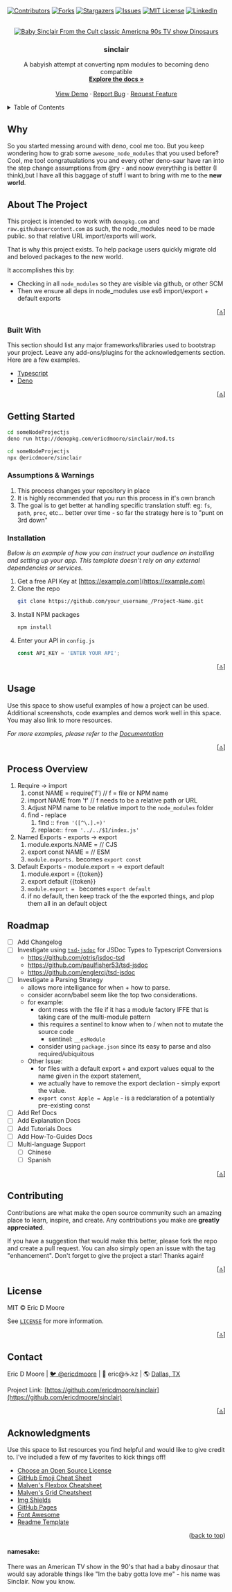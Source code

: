 <div id="top"></div>
<!-- PROJECT SHIELDS -->
<!-- Reference links are enclosed in brackets [ ] instead of parentheses () -->

[![Contributors][contributors-shield]][contributors-url]
[![Forks][forks-shield]][forks-url]
[![Stargazers][stars-shield]][stars-url]
[![Issues][issues-shield]][issues-url]
[![MIT License][license-shield]][license-url]
[![LinkedIn][linkedin-shield]][linkedin-url]

<!-- PROJECT LOGO -->
<!-- # sinclair -->
<!-- A babyish attempt at converting npm modules to becoming deno compatible -->
<br />
<div align="center">
    <a href="//github.com/ericdmoore/sinclair"> 
    <img src="/images/sinclair.gif" alt="Baby Sinclair From the Cult classic Americna 90s TV show Dinosaurs">
    </a>
  <h3 align="center">sinclair</h3>
  <p align="center">
    A babyish attempt at converting npm modules to becoming deno compatible
    <br />
    <a href="https://github.com/othneildrew/Best-README-Template"><strong>Explore the docs »</strong></a>
    <br />
    <br />
    <a href="https://github.com/othneildrew/Best-README-Template">View Demo</a>
    ·
    <a href="https://github.com/othneildrew/Best-README-Template/issues">Report Bug</a>
    ·
    <a href="https://github.com/othneildrew/Best-README-Template/issues">Request Feature</a>
  </p>
</div>

<!-- TABLE OF CONTENTS -->
<details>
  <summary>Table of Contents</summary>
  <ol>
    <li>
      <a href="#why">Why</a>
      <ul>
        <li><a href="#about-the-project">About The Project</a></li>
      </ul>
    </li>
    <li>
      <a href="#getting-started">Getting Started</a>
      <ul>
        <li><a href="#prerequisites">Prerequisites</a></li>
        <li><a href="#installation">Installation</a></li>
      </ul>
    </li>
    <li><a href="#usage">Usage</a></li>
    <li><a href="#roadmap">Process Overview</a></li>
    <li><a href="#roadmap">Roadmap</a></li>
    <li><a href="#contributing">Contributing</a></li>
    <li><a href="#license">License</a></li>
    <li><a href="#contact">Contact</a></li>
    <li><a href="#acknowledgments">Acknowledgments</a></li>
  </ol>
</details>

<!-- ABOUT THE PROJECT -->
## Why

So you started messing around with deno, cool me too. But you keep wondering how to grab some `awesome_node_modules` that you used before? Cool, me too! congratualations you and every other deno-saur have ran into the step change assumptions from @ry - and noow everythihg is better (I think),but I have all this baggage of stuff I want to bring with me to the **new world**.

## About The Project

This project is intended to work with `denopkg.com` and `raw.githubusercontent.com` as such, the node_modules need to be made public. so that relative URL import/exports will work.

That is why this project exists. To help package users quickly migrate old and beloved packages to the new world.

It accomplishes this by:
- Checking in all `node_modules` so they are visible via github, or other SCM
- Then we ensure all deps in node_modules use es6 import/export + default exports

<p align="right">[<a href="#top">🔝</a>]</p>

### Built With

This section should list any major frameworks/libraries used to bootstrap your project. Leave any add-ons/plugins for the acknowledgements section. Here are a few examples.

* [Typescript](https://www.typescriptlang.org/)
* [Deno](https://deno.land/)

<p align="right">[<a href="#top">🔝</a>]</p>


<!-- GETTING STARTED -->
## Getting Started

```zsh
cd someNodeProjectjs
deno run http://denopkg.com/ericdmoore/sinclair/mod.ts
```

```zsh
cd someNodeProjectjs
npx @ericdmoore/sinclair
```

### Assumptions & Warnings

1. This process changes your repository in place
2. It is highly recommended that you run this process in it's own branch
3. The goal is to get better at handling specific translation stuff: eg: `fs`, `path`, `proc`, etc... better over time - so far the strategy here is to "punt on 3rd down"


### Installation

_Below is an example of how you can instruct your audience on installing and setting up your app. This template doesn't rely on any external dependencies or services._

1. Get a free API Key at [https://example.com](https://example.com)
2. Clone the repo
   ```sh
   git clone https://github.com/your_username_/Project-Name.git
   ```
3. Install NPM packages
   ```sh
   npm install
   ```
4. Enter your API in `config.js`
   ```js
   const API_KEY = 'ENTER YOUR API';
   ```

<p align="right">[<a href="#top">🔝</a>]</p>



<!-- USAGE EXAMPLES -->
## Usage

Use this space to show useful examples of how a project can be used. Additional screenshots, code examples and demos work well in this space. You may also link to more resources.

_For more examples, please refer to the [Documentation](https://example.com)_

<p align="right">[<a href="#top">🔝</a>]</p>

## Process Overview

1. Require -> import
	1. const NAME = require('f') // f = file or NPM name
	2. import NAME from 'f' // f needs to be a relative path or URL
	3. Adjust NPM name to be relative import to the `node_modules` folder
	4. find - replace
		1. find ::  `from '([^\.].+)'` 
		2. replace::  `from '../../$1/index.js'`
1. Named Exports - exports -> export
	1. module.exports.NAME = // CJS
	2. export const NAME =  // ESM
	3. `module.exports.` becomes `export const `
1. Default Exports - module.export =  -> export default
	1. module.export = {{token}}
	2. export default {{token}}
	3. `module.export = ` becomes `export default `
	4. if no default, then keep track of the the exported things, and plop them all in an default object

<!-- ROADMAP -->
## Roadmap

- [ ] Add Changelog
- [ ] Investigate using [`tsd-jsdoc`](https://dev.to/jor/jsdoc-to-typescript-declaration-19fg) for JSDoc Types to Typescript Conversions
  - https://github.com/otris/jsdoc-tsd
  - https://github.com/paulfisher53/tsd-jsdoc
  - https://github.com/englercj/tsd-jsdoc
- [ ] Investigate a Parsing Strategy 
  - allows more intelligance for when + how to parse. 
  - consider acorn/babel seem like the top two considerations.
  - for example: 
    - dont mess with the file if it has a module factory IFFE that is taking care of the multi-module pattern
    - this requires a sentinel to know when to / when not to mutate the source code
      - sentinel: `__esModule`
    - consider using `package.json` since its easy to parse and also required/ubiquitous
  - Other Issue: 
    - for files with a default export + and export values equal to the name given in the export statement, 
    - we actually have to remove the export declation - simply export the value.
    - `export const Apple = Apple` - is a redclaration of a potentially pre-existing const
- [ ] Add Ref Docs
- [ ] Add Explanation Docs
- [ ] Add Tutorials Docs
- [ ] Add How-To-Guides Docs
- [ ] Multi-language Support
    - [ ] Chinese
    - [ ] Spanish

<p align="right">[<a href="#top">🔝</a>]</p>

<!-- CONTRIBUTING -->
## Contributing

Contributions are what make the open source community such an amazing place to learn, inspire, and create. Any contributions you make are **greatly appreciated**.

If you have a suggestion that would make this better, please fork the repo and create a pull request. You can also simply open an issue with the tag "enhancement".
Don't forget to give the project a star! Thanks again!

<p align="right">[<a href="#top">🔝</a>]</p>

<!-- LICENSE -->
## License

MIT © Eric D Moore

See [`LICENSE`](./LICENSE) for more information.

<p align="right">[<a href="#top">🔝</a>]</p>

<!-- CONTACT -->
## Contact

Eric D Moore | [🐦 @ericdmoore](https://twitter.com/ericdmoore) | 📧  eric@☕️.kz | 🌎 [Dallas, TX](https://www.visitdallas.com/)

Project Link: [https://github.com/ericdmoore/sinclair](https://github.com/ericdmoore/sinclair)

<p align="right">[<a href="#top">🔝</a>]</p>

<!-- ACKNOWLEDGMENTS -->
## Acknowledgments

Use this space to list resources you find helpful and would like to give credit to. I've included a few of my favorites to kick things off!

* [Choose an Open Source License](https://choosealicense.com)
* [GitHub Emoji Cheat Sheet](https://www.webpagefx.com/tools/emoji-cheat-sheet)
* [Malven's Flexbox Cheatsheet](https://flexbox.malven.co/)
* [Malven's Grid Cheatsheet](https://grid.malven.co/)
* [Img Shields](https://shields.io)
* [GitHub Pages](https://pages.github.com)
* [Font Awesome](https://fontawesome.com)
* [Readme Template ](https://github.com/othneildrew/Best-README-Template)

<p align="right">(<a href="#top">back to top</a>)</p>

#### namesake:

There was an American TV show in the 90's that had a baby dinosaur that would say adorable things like "Im the baby gotta love me" - his name was Sinclair. Now you know.


<!-- MARKDOWN LINKS & IMAGES -->
<!-- https://www.markdownguide.org/basic-syntax/#reference-style-links -->
[contributors-shield]: https://img.shields.io/github/contributors/othneildrew/Best-README-Template.svg?style=for-the-badge
[contributors-url]: https://github.com/othneildrew/Best-README-Template/graphs/contributors
[forks-shield]: https://img.shields.io/github/forks/othneildrew/Best-README-Template.svg?style=for-the-badge
[forks-url]: https://github.com/othneildrew/Best-README-Template/network/members
[stars-shield]: https://img.shields.io/github/stars/othneildrew/Best-README-Template.svg?style=for-the-badge
[stars-url]: https://github.com/othneildrew/Best-README-Template/stargazers
[issues-shield]: https://img.shields.io/github/issues/othneildrew/Best-README-Template.svg?style=for-the-badge
[issues-url]: https://github.com/othneildrew/Best-README-Template/issues
[license-shield]: https://img.shields.io/github/license/othneildrew/Best-README-Template.svg?style=for-the-badge
[license-url]: https://github.com/othneildrew/Best-README-Template/blob/master/LICENSE.txt
[linkedin-shield]: https://img.shields.io/badge/-LinkedIn-black.svg?style=for-the-badge&logo=linkedin&colorB=555
[linkedin-url]: https://linkedin.com/in/othneildrew
[product-screenshot]: images/screenshot.png
